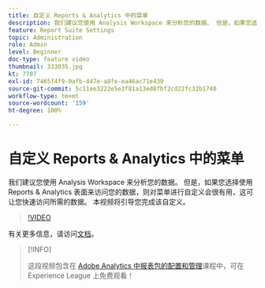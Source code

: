 ```yaml
---
title: 自定义 Reports & Analytics 中的菜单
description: 我们建议您使用 Analysis Workspace 来分析您的数据。 但是，如果您选择使用 Reports & Analytics 表面来访问您的数据，则对菜单进行自定义会很有用，这可让您快速访问所需的数据。 本视频将引导您完成该自定义。
feature: Report Suite Settings
topic: Administration
role: Admin
level: Beginner
doc-type: feature video
thumbnail: 333035.jpg
kt: 7707
exl-id: 7465f4f9-0afb-447e-a8fe-ea46ac71e439
source-git-commit: 5c11ee3222e5e3f81a13ed8fbf2cd22fc32b1740
workflow-type: tm+mt
source-wordcount: '159'
ht-degree: 100%

---
```


# 自定义 Reports &amp; Analytics 中的菜单

我们建议您使用 Analysis Workspace 来分析您的数据。 但是，如果您选择使用 Reports &amp; Analytics 表面来访问您的数据，则对菜单进行自定义会很有用，这可让您快速访问所需的数据。 本视频将引导您完成该自定义。

>[!VIDEO](https://video.tv.adobe.com/v/333035/?quality=12&learn=on)

有关更多信息，请访问[文档](https://experienceleague.adobe.com/docs/analytics/admin/admin-tools/customize-menus.html)。

>[!INFO]
>
> 这段视频包含在 [Adobe Analytics 中报表包的配置和管理](https://experienceleague.adobe.com/?recommended=Analytics-A-1-2021.1.administration)课程中，可在 Experience League 上免费观看！